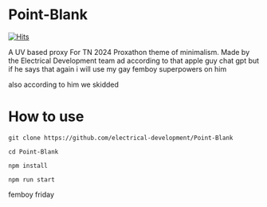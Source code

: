 # Point-Blank
[![Hits](https://hits.seeyoufarm.com/api/count/incr/badge.svg?url=https%3A%2F%2Fgithub.com%2Felectrical-development%2Fpoint-blank&count_bg=%2379C83D&title_bg=%23555555&icon=&icon_color=%23E7E7E7&title=hits&edge_flat=false)](https://hits.seeyoufarm.com)

A UV based proxy For TN 2024 Proxathon theme of minimalism. Made by the Electrical Development team ad according to that apple guy chat gpt but if he says that again i will use my gay femboy superpowers on him

also according to him we skidded
# How to use

```git clone https://github.com/electrical-development/Point-Blank```


```cd Point-Blank```


```npm install```


```npm run start```

femboy friday
